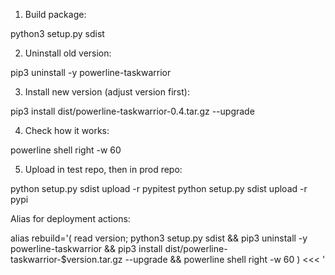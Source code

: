 1. Build package:

  python3 setup.py sdist

2. Uninstall old version:

  pip3 uninstall -y powerline-taskwarrior

3. Install new version (adjust version first):

  pip3 install dist/powerline-taskwarrior-0.4.tar.gz --upgrade

4. Check how it works:

  powerline shell right -w 60

5. Upload in test repo, then in prod repo:

  python setup.py sdist upload -r pypitest
  python setup.py sdist upload -r pypi

Alias for deployment actions:

  alias rebuild='( read version; python3 setup.py sdist && pip3 uninstall -y powerline-taskwarrior && pip3 install dist/powerline-taskwarrior-$version.tar.gz --upgrade && powerline shell right -w 60 ) <<< '
